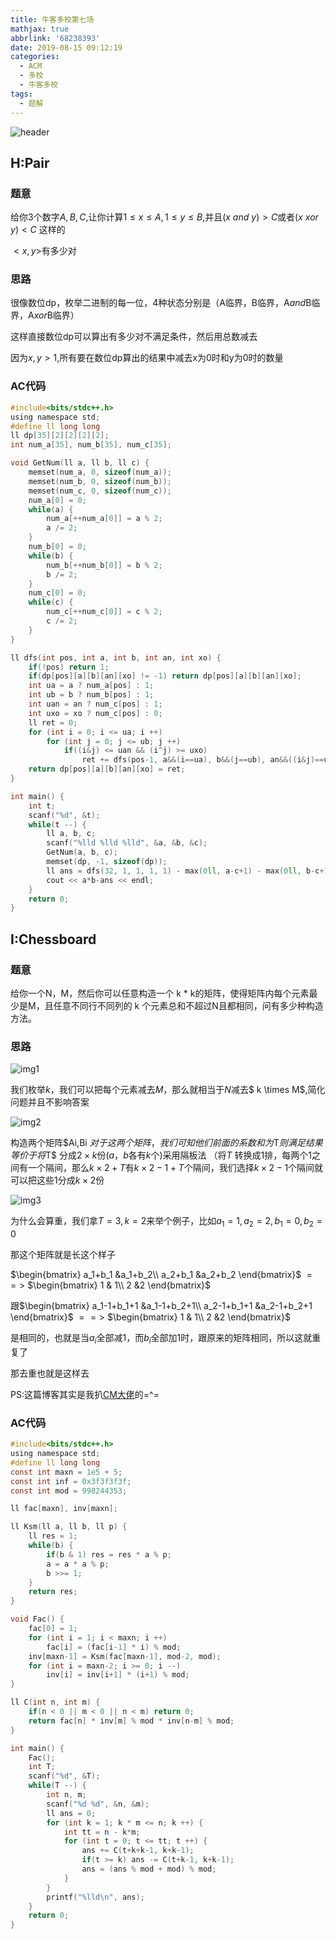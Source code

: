 ```yaml
---
title: 牛客多校第七场
mathjax: true
abbrlink: '68238393'
date: 2019-08-15 09:12:19
categories:
  - ACM
  - 多校
  - 牛客多校
tags:
  - 题解
---
```


![header](牛客多校第七场/header.jpg)

<!--less-->

## H:Pair

### 题意

给你3个数字$A,B,C$,让你计算$1\leq x\leq A,1\leq y\leq B$,并且$(x$ $and$ $y)>C$或者$(x$ $xor$ $y)<C$ 这样的

$<x,y>$有多少对

### 思路

很像数位dp，枚举二进制的每一位，4种状态分别是（A临界，B临界，A$and$B临界，A$xor$B临界）

这样直接数位dp可以算出有多少对不满足条件，然后用总数减去

因为$x,y>1$,所有要在数位dp算出的结果中减去x为0时和y为0时的数量

### AC代码

```c
#include<bits/stdc++.h>
using namespace std;
#define ll long long
ll dp[35][2][2][2][2];
int num_a[35], num_b[35], num_c[35];

void GetNum(ll a, ll b, ll c) {
    memset(num_a, 0, sizeof(num_a));
    memset(num_b, 0, sizeof(num_b));
    memset(num_c, 0, sizeof(num_c));
    num_a[0] = 0;
    while(a) {
        num_a[++num_a[0]] = a % 2;
        a /= 2;
    }
    num_b[0] = 0;
    while(b) {
        num_b[++num_b[0]] = b % 2;
        b /= 2;
    }
    num_c[0] = 0;
    while(c) {
        num_c[++num_c[0]] = c % 2;
        c /= 2;
    }
}

ll dfs(int pos, int a, int b, int an, int xo) {
    if(!pos) return 1;
    if(dp[pos][a][b][an][xo] != -1) return dp[pos][a][b][an][xo];
    int ua = a ? num_a[pos] : 1;
    int ub = b ? num_b[pos] : 1;
    int uan = an ? num_c[pos] : 1;
    int uxo = xo ? num_c[pos] : 0;
    ll ret = 0;
    for (int i = 0; i <= ua; i ++) 
        for (int j = 0; j <= ub; j ++) 
            if((i&j) <= uan && (i^j) >= uxo) 
                ret += dfs(pos-1, a&&(i==ua), b&&(j==ub), an&&((i&j)==uan), xo&&((i^j)==uxo));
    return dp[pos][a][b][an][xo] = ret;
}

int main() {
    int t;
    scanf("%d", &t);
    while(t --) {
        ll a, b, c;
        scanf("%lld %lld %lld", &a, &b, &c);
        GetNum(a, b, c);
        memset(dp, -1, sizeof(dp));
        ll ans = dfs(32, 1, 1, 1, 1) - max(0ll, a-c+1) - max(0ll, b-c+1);
        cout << a*b-ans << endl;
    }
    return 0;
}
```



## I:Chessboard

### 题意

给你一个N，M，然后你可以任意构造一个 k * k的矩阵，使得矩阵内每个元素最少是M，且任意不同行不同列的 k 个元素总和不超过N且都相同，问有多少种构造方法。

### 思路

![img1](牛客多校第七场/I-img1.png)

我们枚举$k$，我们可以把每个元素减去$M$，那么就相当于$N$减去$ k \times M$,简化问题并且不影响答案

![img2](牛客多校第七场/I-img2.png)

构造两个矩阵$Ai,Bi $对于这两个矩阵，我们可知他们前面的系数和为$T$则满足结果  等价于将$T$ 分成$2\times k$份($a$，$b$各有$k$个)采用隔板法 （将$T$ 转换成$1$排，每两个$1$之间有一个隔间，那么$k \times 2 + T$有$k \times 2 - 1 +T$个​隔间，我们选择$k \times 2 - 1$个隔间就可以把这些$1$分成$k \times 2$份

![img3](牛客多校第七场/I-img3.png)

为什么会算重，我们拿$T=3,k=2$来举个例子，比如$a_1=1,a_2=2,b_1=0,b_2=0$

那这个矩阵就是长这个样子

$\begin{bmatrix} a_1+b_1 &a_1+b_2\\ a_2+b_1 &a_2+b_2 \end{bmatrix}$ $==>$ $\begin{bmatrix} 1 & 1\\ 2 &2 \end{bmatrix}$

跟$\begin{bmatrix} a_1-1+b_1+1 &a_1-1+b_2+1\\ a_2-1+b_1+1 &a_2-1+b_2+1 \end{bmatrix}$ $==>$ $\begin{bmatrix} 1 & 1\\ 2 &2 \end{bmatrix}$

是相同的，也就是当$a_i$全部减1，而$b_i$全部加1时，跟原来的矩阵相同，所以这就重复了

那去重也就是这样去

PS:这篇博客其实是我扒[CM大佬](https://blog.csdn.net/henucm/article/details/99730917)的=^=

### AC代码

```c
#include<bits/stdc++.h>
using namespace std;
#define ll long long
const int maxn = 1e5 + 5;
const int inf = 0x3f3f3f3f;
const int mod = 998244353;

ll fac[maxn], inv[maxn];

ll Ksm(ll a, ll b, ll p) {
    ll res = 1;
    while(b) {
        if(b & 1) res = res * a % p;
        a = a * a % p;
        b >>= 1;
    }
    return res;
}

void Fac() {
    fac[0] = 1;
    for (int i = 1; i < maxn; i ++) 
        fac[i] = (fac[i-1] * i) % mod;
    inv[maxn-1] = Ksm(fac[maxn-1], mod-2, mod);
    for (int i = maxn-2; i >= 0; i --)
        inv[i] = inv[i+1] * (i+1) % mod;
}

ll C(int n, int m) {
    if(n < 0 || m < 0 || n < m) return 0;
    return fac[n] * inv[m] % mod * inv[n-m] % mod;
}

int main() {
    Fac();
    int T;
    scanf("%d", &T);
    while(T --) {
        int n, m;
        scanf("%d %d", &n, &m);
        ll ans = 0;
        for (int k = 1; k * m <= n; k ++) {
            int tt = n - k*m;
            for (int t = 0; t <= tt; t ++) {
                ans += C(t+k+k-1, k+k-1);
                if(t >= k) ans -= C(t+k-1, k+k-1);
                ans = (ans % mod + mod) % mod;
            }
        }
        printf("%lld\n", ans);
    }
    return 0;
}
```

